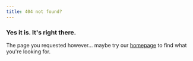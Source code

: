 ```yaml
---
title: 404 not found?
---
```

### Yes it is. It's right there. 

The page you requested however... maybe try our [homepage](/) to find what you're looking for.
